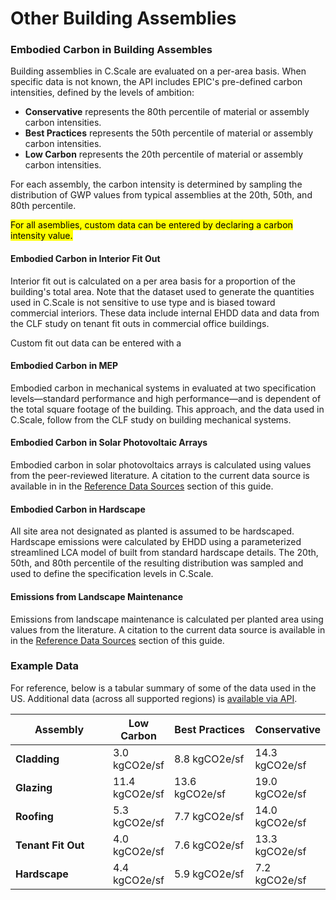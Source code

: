 # Other Building Assemblies

### Embodied Carbon in Building Assembles

Building assemblies in C.Scale are evaluated on a per-area basis. When specific data is not known, the API includes EPIC's pre-defined carbon intensities, defined by the levels of ambition:

* **Conservative** represents the 80th percentile of material or assembly carbon intensities.
* **Best Practices** represents the 50th percentile of material or assembly carbon intensities.
* **Low Carbon** represents the 20th percentile of material or assembly carbon intensities.

For each assembly, the carbon intensity is determined by sampling the distribution of GWP values from typical assemblies at the 20th, 50th, and 80th percentile.&#x20;

<mark style="background-color:yellow;">For all asemblies, custom data can be entered by declaring a carbon intensity value.</mark>&#x20;

#### Embodied Carbon in Interior Fit Out

Interior fit out is calculated on a per area basis for a proportion of the building's total area. Note that the dataset used to generate the quantities used in C.Scale is not sensitive to use type and is biased toward commercial interiors. These data include internal EHDD data and data from the CLF study on tenant fit outs in commercial office buildings.

Custom fit out data can be entered with a&#x20;

#### Embodied Carbon in MEP

Embodied carbon in mechanical systems in evaluated at two specification levels—standard performance and high performance—and is dependent of the total square footage of the building. This approach, and the data used in C.Scale, follow from the CLF study on building mechanical systems.

#### Embodied Carbon in Solar Photovoltaic Arrays

Embodied carbon in solar photovoltaics arrays is calculated using values from the peer-reviewed literature. A citation to the current data source is available in in the [Reference Data Sources](../reference-data.md) section of this guide.

#### Embodied Carbon in Hardscape

All site area not designated as planted is assumed to be hardscaped. Hardscape emissions were calculated by EHDD using a parameterized streamlined LCA model of built from standard hardscape details. The 20th, 50th, and 80th percentile of the resulting distribution was sampled and used to define the specification levels in C.Scale.

#### Emissions from Landscape Maintenance

Emissions from landscape maintenance is calculated per planted area using values from the literature. A citation to the current data source is available in in the [Reference Data Sources](../reference-data.md) section of this guide.

### Example Data

For reference, below is a tabular summary of some of the data used in the US. Additional data (across all supported regions) is [available via API](http://api.cscale.io/api/cscale-swagger-docs).&#x20;

<table><thead><tr><th width="243">Assembly</th><th>Low Carbon</th><th width="172">Best Practices</th><th>Conservative</th></tr></thead><tbody><tr><td><strong>Cladding</strong></td><td>3.0 kgCO2e/sf</td><td>8.8 kgCO2e/sf</td><td>14.3 kgCO2e/sf</td></tr><tr><td><strong>Glazing</strong></td><td>11.4 kgCO2e/sf</td><td>13.6 kgCO2e/sf</td><td>19.0 kgCO2e/sf</td></tr><tr><td><strong>Roofing</strong></td><td>5.3 kgCO2e/sf</td><td>7.7 kgCO2e/sf</td><td>14.0 kgCO2e/sf</td></tr><tr><td><strong>Tenant Fit Out</strong></td><td>4.0 kgCO2e/sf</td><td>7.6 kgCO2e/sf</td><td>13.3 kgCO2e/sf</td></tr><tr><td><strong>Hardscape</strong></td><td>4.4 kgCO2e/sf</td><td>5.9 kgCO2e/sf</td><td>7.2 kgCO2e/sf</td></tr></tbody></table>



